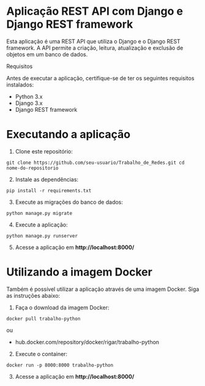# Aplicação REST API com Django e Django REST framework

Esta aplicação é uma REST API que utiliza o Django e o Django REST framework. A API permite a criação, leitura, atualização e exclusão de objetos em um banco de dados.

Requisitos

Antes de executar a aplicação, certifique-se de ter os seguintes requisitos instalados:

- Python 3.x
- Django 3.x
- Django REST framework

# Executando a aplicação

1. Clone este repositório:

`git clone https://github.com/seu-usuario/Trabalho_de_Redes.git
cd nome-do-repositorio
`

2. Instale as dependências:

`pip install -r requirements.txt
`

3. Execute as migrações do banco de dados:

`python manage.py migrate
`

4. Execute a aplicação:

`python manage.py runserver
`

5. Acesse a aplicação em **http://localhost:8000/**

# Utilizando a imagem Docker

Também é possível utilizar a aplicação através de uma imagem Docker. Siga as instruções abaixo:

1. Faça o download da imagem Docker:

`docker pull trabalho-python
`

ou

- hub.docker.com/repository/docker/rigar/trabalho-python

2. Execute o container:

`docker run -p 8000:8000 trabalho-python
`

3. Acesse a aplicação em **http://localhost:8000/**




